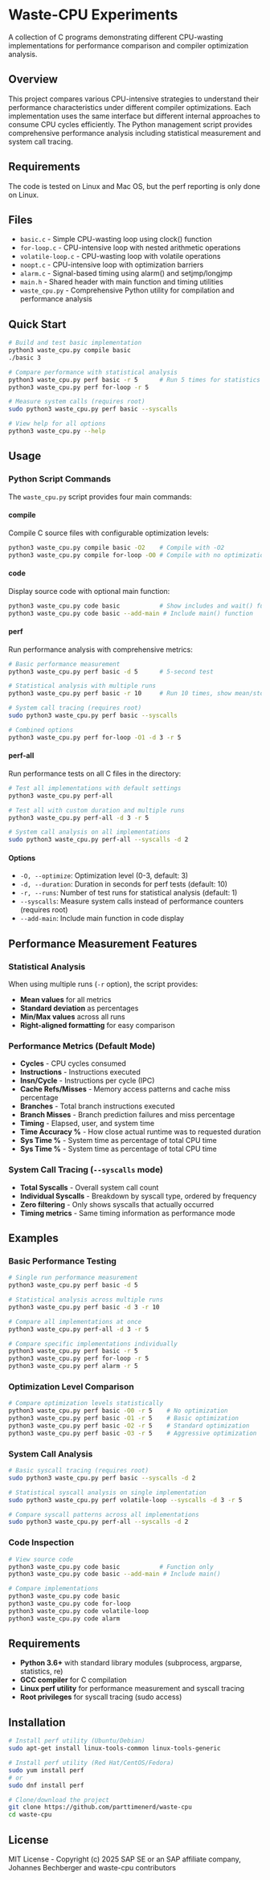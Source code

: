 Waste-CPU Experiments
=====================

A collection of C programs demonstrating different CPU-wasting implementations for performance comparison and compiler optimization analysis.

## Overview

This project compares various CPU-intensive strategies to understand their performance characteristics under different compiler optimizations. Each implementation uses the same interface but different internal approaches to consume CPU cycles efficiently. The Python management script provides comprehensive performance analysis including statistical measurement and system call tracing.

## Requirements

The code is tested on Linux and Mac OS, but the perf reporting is only
done on Linux. 

## Files

- `basic.c` - Simple CPU-wasting loop using clock() function
- `for-loop.c` - CPU-intensive loop with nested arithmetic operations
- `volatile-loop.c` - CPU-wasting loop with volatile operations
- `noopt.c` - CPU-intensive loop with optimization barriers
- `alarm.c` - Signal-based timing using alarm() and setjmp/longjmp
- `main.h` - Shared header with main function and timing utilities
- `waste_cpu.py` - Comprehensive Python utility for compilation and performance analysis

## Quick Start

```bash
# Build and test basic implementation
python3 waste_cpu.py compile basic
./basic 3

# Compare performance with statistical analysis
python3 waste_cpu.py perf basic -r 5      # Run 5 times for statistics
python3 waste_cpu.py perf for-loop -r 5

# Measure system calls (requires root)
sudo python3 waste_cpu.py perf basic --syscalls

# View help for all options
python3 waste_cpu.py --help
```

## Usage

### Python Script Commands

The `waste_cpu.py` script provides four main commands:

#### compile
Compile C source files with configurable optimization levels:
```bash
python3 waste_cpu.py compile basic -O2    # Compile with -O2
python3 waste_cpu.py compile for-loop -O0 # Compile with no optimization
```

#### code
Display source code with optional main function:
```bash
python3 waste_cpu.py code basic           # Show includes and wait() function
python3 waste_cpu.py code basic --add-main # Include main() function
```

#### perf
Run performance analysis with comprehensive metrics:
```bash
# Basic performance measurement
python3 waste_cpu.py perf basic -d 5      # 5-second test

# Statistical analysis with multiple runs
python3 waste_cpu.py perf basic -r 10     # Run 10 times, show mean/std dev

# System call tracing (requires root)
sudo python3 waste_cpu.py perf basic --syscalls

# Combined options
python3 waste_cpu.py perf for-loop -O1 -d 3 -r 5
```

#### perf-all
Run performance tests on all C files in the directory:
```bash
# Test all implementations with default settings
python3 waste_cpu.py perf-all

# Test all with custom duration and multiple runs
python3 waste_cpu.py perf-all -d 3 -r 5

# System call analysis on all implementations
sudo python3 waste_cpu.py perf-all --syscalls -d 2
```

#### Options

- `-O, --optimize`: Optimization level (0-3, default: 3)
- `-d, --duration`: Duration in seconds for perf tests (default: 10)
- `-r, --runs`: Number of test runs for statistical analysis (default: 1)
- `--syscalls`: Measure system calls instead of performance counters (requires root)
- `--add-main`: Include main function in code display

## Performance Measurement Features

### Statistical Analysis
When using multiple runs (`-r` option), the script provides:
- **Mean values** for all metrics
- **Standard deviation** as percentages
- **Min/Max values** across all runs
- **Right-aligned formatting** for easy comparison

### Performance Metrics (Default Mode)
- **Cycles** - CPU cycles consumed
- **Instructions** - Instructions executed  
- **Insn/Cycle** - Instructions per cycle (IPC)
- **Cache Refs/Misses** - Memory access patterns and cache miss percentage
- **Branches** - Total branch instructions executed
- **Branch Misses** - Branch prediction failures and miss percentage
- **Timing** - Elapsed, user, and system time
- **Time Accuracy %** - How close actual runtime was to requested duration
- **Sys Time %** - System time as percentage of total CPU time
- **Sys Time %** - System time as percentage of total CPU time

### System Call Tracing (`--syscalls` mode)
- **Total Syscalls** - Overall system call count
- **Individual Syscalls** - Breakdown by syscall type, ordered by frequency
- **Zero filtering** - Only shows syscalls that actually occurred
- **Timing metrics** - Same timing information as performance mode

## Examples

### Basic Performance Testing
```bash
# Single run performance measurement
python3 waste_cpu.py perf basic -d 5

# Statistical analysis across multiple runs  
python3 waste_cpu.py perf basic -d 3 -r 10

# Compare all implementations at once
python3 waste_cpu.py perf-all -d 3 -r 5

# Compare specific implementations individually
python3 waste_cpu.py perf basic -r 5
python3 waste_cpu.py perf for-loop -r 5
python3 waste_cpu.py perf alarm -r 5
```

### Optimization Level Comparison
```bash
# Compare optimization levels statistically
python3 waste_cpu.py perf basic -O0 -r 5    # No optimization
python3 waste_cpu.py perf basic -O1 -r 5    # Basic optimization  
python3 waste_cpu.py perf basic -O2 -r 5    # Standard optimization
python3 waste_cpu.py perf basic -O3 -r 5    # Aggressive optimization
```

### System Call Analysis
```bash
# Basic syscall tracing (requires root)
sudo python3 waste_cpu.py perf basic --syscalls -d 2

# Statistical syscall analysis on single implementation
sudo python3 waste_cpu.py perf volatile-loop --syscalls -d 3 -r 5

# Compare syscall patterns across all implementations
sudo python3 waste_cpu.py perf-all --syscalls -d 2
```

### Code Inspection
```bash
# View source code
python3 waste_cpu.py code basic           # Function only
python3 waste_cpu.py code basic --add-main # Include main()

# Compare implementations
python3 waste_cpu.py code basic
python3 waste_cpu.py code for-loop
python3 waste_cpu.py code volatile-loop
python3 waste_cpu.py code alarm
```

## Requirements

- **Python 3.6+** with standard library modules (subprocess, argparse, statistics, re)
- **GCC compiler** for C compilation
- **Linux perf utility** for performance measurement and syscall tracing
- **Root privileges** for syscall tracing (sudo access)

## Installation

```bash
# Install perf utility (Ubuntu/Debian)
sudo apt-get install linux-tools-common linux-tools-generic

# Install perf utility (Red Hat/CentOS/Fedora)  
sudo yum install perf
# or
sudo dnf install perf

# Clone/download the project
git clone https://github.com/parttimenerd/waste-cpu
cd waste-cpu
```

## License

MIT License - Copyright (c) 2025 SAP SE or an SAP affiliate company, Johannes Bechberger and waste-cpu contributors 
